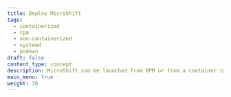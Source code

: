 ```yaml
---
title: Deploy MicroShift
tags:
  - containerized
  - rpm
  - non-containerized
  - systemd
  - podman
draft: false
content_type: concept
description: MicroShift can be launched from RPM or from a container image. Follow this guide to get up and running.
main_menu: true
weight: 30
---
```

